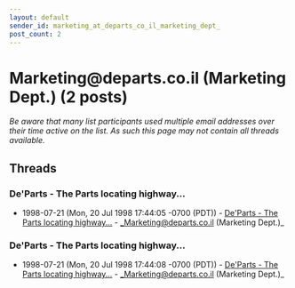 ```yaml
---
layout: default
sender_id: marketing_at_departs_co_il_marketing_dept_
post_count: 2
---
```


# Marketing<span>@</span>departs.co.il (Marketing Dept.) (2 posts)

_Be aware that many list participants used multiple email addresses over their time active on the list. As such this page may not contain all threads available._

## Threads

### De'Parts - The Parts locating highway...
+ 1998-07-21 (Mon, 20 Jul 1998 17:44:05 -0700 (PDT)) - [De'Parts - The Parts locating highway...](/archive/1998/07/4ff31ae117eaaffe8a342aaac3d13bb0ca1e312a7cbade47b229df98beb56cc5) - _Marketing@departs.co.il (Marketing Dept.)_

### De'Parts - The Parts locating highway...
+ 1998-07-21 (Mon, 20 Jul 1998 17:44:08 -0700 (PDT)) - [De'Parts - The Parts locating highway...](/archive/1998/07/8b971b0bf981b32a61a0754f591eed634ff77838f332e18949248dee08ca0c01) - _Marketing@departs.co.il (Marketing Dept.)_

